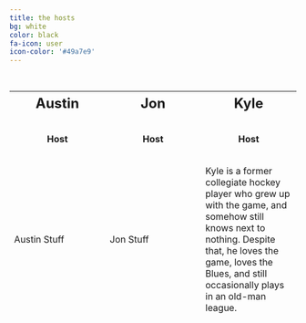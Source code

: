 ```yaml
---
title: the hosts
bg: white
color: black
fa-icon: user
icon-color: '#49a7e9'
---
```


<style>
  table {
    border-collapse:separate;
    border-spacing: 0 30px;
  }
  th {
    width: 33%;
    font-weight: bold;
    font-size: 150%;
  }
  
  td.host {
    text-align: center;
    font-weight: bold;
  }
</style>

<table>
  <tr>
  <th>Austin</th>
  <th>Jon</th>
  <th>Kyle</th>
  </tr>
  
  <tr>
  <td class="host">Host</td>  
  <td class="host">Host</td>  
  <td class="host">Host</td>
  </tr>
  
  <tr>
  <td>Austin Stuff</td>
  <td>Jon Stuff</td>
  <td>Kyle is a former collegiate hockey player who grew up with the game, and somehow still knows next to nothing. Despite that, he loves the game, loves the Blues, and still occasionally plays in an old-man league.</td>
  </tr>
</table>
